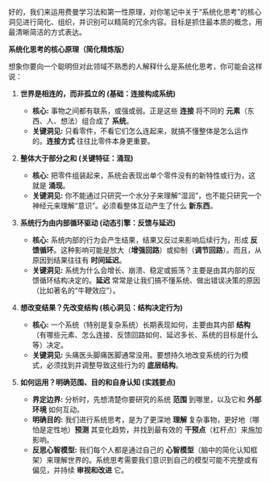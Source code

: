 好的，我们来运用费曼学习法和第一性原理，对你笔记中关于“系统化思考”的核心洞见进行简化、组织，并识别可以精简的冗余内容。目标是抓住最本质的概念，用最清晰简洁的方式表达。

**系统化思考的核心原理（简化精炼版）**

想象你要向一个聪明但对此领域不熟悉的人解释什么是系统化思考，你可能会这样说：

1.  **世界是相连的，而非孤立的 (基础：连接构成系统)**
    *   **核心:** 事物之间都有联系，或强或弱。正是这些 **连接** 将不同的 **元素**（东西、人、想法）组合成了 **系统**。
    *   **关键洞见:** 只看零件，不看它们怎么连起来，就搞不懂整体是怎么运作的。**连接方式** 往往比零件本身更重要。

2.  **整体大于部分之和 (关键特征：涌现)**
    *   **核心:** 把零件组装起来，系统会表现出单个零件没有的新特性或行为，这就是 **涌现**。
    *   **关键洞见:** 你不能通过只研究一个水分子来理解“湿润”，也不能只研究一个神经元来理解“意识”。必须看整体互动产生了什么 **新东西**。

3.  **系统行为由内部循环驱动 (动态引擎：反馈与延迟)**
    *   **核心:** 系统内部的行为会产生结果，结果又反过来影响后续行为，形成 **反馈循环**。这种影响可能是放大（**增强回路**）或抑制（**调节回路**）。而且，从原因到结果往往有 **时间延迟**。
    *   **关键洞见:** 系统为什么会增长、崩溃、稳定或振荡？主要是由其内部的反馈循环结构决定的。**延迟** 常常是让我们搞不懂系统、做出错误决策的原因（比如著名的“牛鞭效应”）。

4.  **想改变结果？先改变结构 (核心洞见：结构决定行为)**
    *   **核心:** 一个系统（特别是复杂系统）长期表现如何，主要由其内部 **结构**（有哪些元素、怎么连接、反馈回路如何、延迟多长、系统的目标是什么等）决定。
    *   **关键洞见:** 头痛医头脚痛医脚通常没用。要想持久地改变系统的行为模式，必须找到并调整导致这些行为的 **底层结构**。

5.  **如何运用？明确范围、目的和自身认知 (实践要点)**
    *   **界定边界:** 分析时，先想清楚你要研究的系统 **范围** 到哪里，以及它和 **外部环境** 如何互动。
    *   **明确目的:** 我们进行系统思考，是为了更深地 **理解** 复杂事物，更好地（哪怕是定性地）**预测** 其变化趋势，并找到最有效的 **干预点**（杠杆点）来施加影响。
    *   **反思心智模型:** 我们每个人都是通过自己的 **心智模型**（脑中的简化认知框架）来理解世界的。系统思考需要我们意识到自己的模型可能不完整或有偏见，并持续 **审视和改进** 它。

